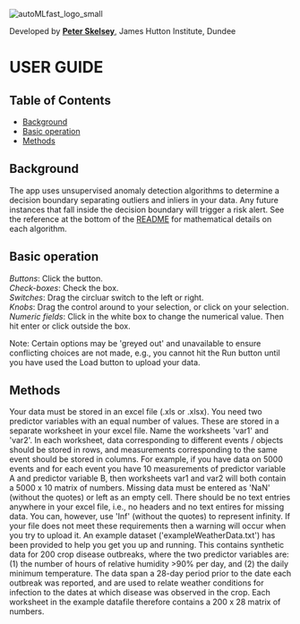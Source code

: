 ![autoMLfast_logo_small](https://user-images.githubusercontent.com/32124230/160170864-de75e2b0-b587-425a-92c2-779460be097b.png)
  
Developed by [**Peter Skelsey**](mailto:peter.skelsey@hutton.ac.uk?subject=findOUT), James Hutton Institute, Dundee

# USER GUIDE

## Table of Contents
* [Background](#background)
* [Basic operation](#basic-operation)
* [Methods](#methods)

  
  
## Background
The app uses unsupervised anomaly detection algorithms to determine a decision boundary separating outliers and inliers in your data. Any future instances that fall inside the decision boundary will trigger a risk alert. See the reference at the bottom of the [README](https://github.com/pskelsey/findOUT/blob/master/README.md) for mathematical details on each algorithm.

## Basic operation
*Buttons*: Click the button.  
*Check-boxes*: Check the box.  
*Switches*: Drag the circluar switch to the left or right.  
*Knobs*: Drag the control around to your selection, or click on your selection.  
*Numeric fields*: Click in the white box to change the numerical value. Then hit enter or click outside the box.  

Note: Certain options may be 'greyed out' and unavailable to ensure conflicting choices are not made, e.g., you cannot hit the Run button until you have used the Load button to upload your data.

## Methods
Your data must be stored in an excel file (.xls or .xlsx). You need two predictor variables with an equal number of values. These are stored in a separate worksheet in your excel file. Name the worksheets 'var1' and 'var2'. In each worksheet, data corresponding to different events / objects should be stored in rows, and measurements corresponding to the same event should be stored in columns. For example, if you have data on 5000 events and for each event you have 10 measurements of predictor variable A and predictor variable B, then worksheets var1 and var2 will both contain a 5000 x 10 matrix of numbers. Missing data must be entered as 'NaN' (without the quotes) or left as an empty cell. There should be no text entries anywhere in your excel file, i.e., no headers and no text entires for missing data. You can, however, use 'Inf' (without the quotes) to represent infinity. If your file does not meet these requirements then a warning will occur when you try to upload it. An example dataset ('exampleWeatherData.txt') has been provided to help you get you up and running. This contains synthetic data for 200 crop disease outbreaks, where the two predictor variables are: (1) the number of hours of relative humidity >90% per day, and (2) the daily minimum temperature. The data span a 28-day period prior to the date each outbreak was reported, and are used to relate weather conditions for infection to the dates at which disease was observed in the crop. Each worksheet in the example datafile therefore contains a 200 x 28 matrix of numbers. 
